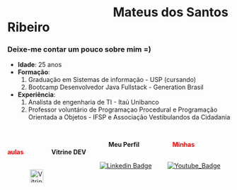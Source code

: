 # &nbsp;&nbsp;&nbsp;&nbsp;&nbsp;&nbsp;&nbsp;&nbsp;&nbsp;&nbsp;&nbsp;&nbsp;&nbsp;&nbsp;&nbsp;&nbsp;&nbsp;&nbsp;&nbsp;&nbsp;&nbsp;&nbsp;&nbsp;&nbsp;&nbsp;&nbsp;&nbsp;&nbsp;&nbsp;&nbsp;&nbsp;&nbsp;&nbsp;&nbsp;&nbsp;&nbsp;Mateus dos Santos Ribeiro

### Deixe-me contar um pouco sobre mim =)
* **Idade**: 25 anos
* **Formação**: 
    1. Graduação em Sistemas de informação - USP (cursando)
    2. Bootcamp Desenvolvedor Java Fullstack - Generation Brasil
* **Experiência**: 
    1. Analista de engenharia de TI - Itaú Unibanco
    2. Professor voluntário de Programaçao Procedural e Programação Orientada a Objetos - IFSP e Associação Vestibulandos da Cidadania
 
<br>


&nbsp;&nbsp;&nbsp;&nbsp;&nbsp;&nbsp;&nbsp;&nbsp;&nbsp;&nbsp;&nbsp;&nbsp;&nbsp;&nbsp;&nbsp;&nbsp;&nbsp;&nbsp;&nbsp;&nbsp;&nbsp;&nbsp;&nbsp;&nbsp;&nbsp;&nbsp;&nbsp;&nbsp;&nbsp;&nbsp;&nbsp;&nbsp;&nbsp;&nbsp;&nbsp;&nbsp;&nbsp;&nbsp;&nbsp;&nbsp;&nbsp;&nbsp;&nbsp;&nbsp;&nbsp;&nbsp;&nbsp;&nbsp;&nbsp;&nbsp;&nbsp;&nbsp;&nbsp;&nbsp;&nbsp;&nbsp;&nbsp;&nbsp;**Meu Perfil**&nbsp;&nbsp;&nbsp;&nbsp;&nbsp;&nbsp;&nbsp;&nbsp;&nbsp;&nbsp;&nbsp;&nbsp;&nbsp;&nbsp;&nbsp;&nbsp;&nbsp;&nbsp; <span style="color:red">**Minhas aulas**</span>&nbsp;&nbsp;&nbsp;&nbsp;&nbsp;&nbsp;&nbsp;&nbsp;&nbsp;&nbsp;&nbsp;&nbsp;&nbsp;&nbsp;&nbsp;&nbsp;**Vitrine DEV**

&nbsp;&nbsp;&nbsp;&nbsp;&nbsp;&nbsp;&nbsp;&nbsp;&nbsp;&nbsp;&nbsp;&nbsp;&nbsp;&nbsp;&nbsp;&nbsp;&nbsp;&nbsp;&nbsp;&nbsp;&nbsp;&nbsp;&nbsp;&nbsp;&nbsp;&nbsp;&nbsp;&nbsp;&nbsp;&nbsp;&nbsp;&nbsp;&nbsp;&nbsp;&nbsp;&nbsp;&nbsp;&nbsp;&nbsp;&nbsp;&nbsp;&nbsp;&nbsp;&nbsp;&nbsp;&nbsp;&nbsp;&nbsp;&nbsp;&nbsp;&nbsp;&nbsp;&nbsp;[![Linkedin Badge](https://img.shields.io/badge/linkedin-%230077B5.svg?&style=for-the-badge&logo=linkedin&logoColor=white&link=https://www.linkedin.com/in/mateus-ribeiro-b104a9120/)](https://www.linkedin.com/in/mateus-ribeiro-b104a9120/)  &nbsp;&nbsp;&nbsp;&nbsp;&nbsp;&nbsp;&nbsp;&nbsp;[![Youtube_Badge](https://img.shields.io/badge/YouTube-red?style=for-the-badge&logo=youtube&logoColor=white&link=https://www.youtube.com/@programandoseufuturo/streams)](https://www.youtube.com/@programandoseufuturo/streams)&nbsp;&nbsp;&nbsp;&nbsp;&nbsp;&nbsp;&nbsp;&nbsp;&nbsp;&nbsp;&nbsp;&nbsp; <img onclick="window.location.href='https://cursos.alura.com.br/vitrinedev/mateusdossantosribeiro100'" class="vitrine-header-logo" src="https://cursos.alura.com.br/assets/images/vitrine/logo-vitrinedev.svg" height="30" alt="Vitrine.Dev">



<br>




